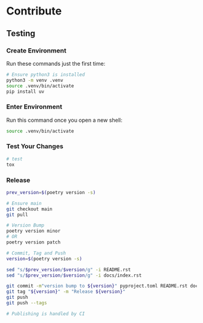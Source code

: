 # Contribute

## Testing

### Create Environment

Run these commands just the first time:

```bash
# Ensure python3 is installed
python3 -m venv .venv
source .venv/bin/activate
pip install uv
```

### Enter Environment

Run this command once you open a new shell:

```bash
source .venv/bin/activate
```

### Test Your Changes

```bash
# test
tox
```

### Release

```bash
prev_version=$(poetry version -s)

# Ensure main
git checkout main
git pull

# Version Bump
poetry version minor
# OR
poetry version patch

# Commit, Tag and Push
version=$(poetry version -s)

sed "s/$prev_version/$version/g" -i README.rst
sed "s/$prev_version/$version/g" -i docs/index.rst

git commit -m"version bump to ${version}" pyproject.toml README.rst docs/index.rst
git tag "${version}" -m "Release ${version}"
git push
git push --tags

# Publishing is handled by CI
```
